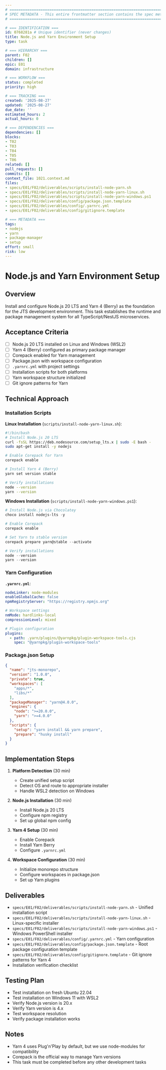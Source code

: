 ```yaml
---
# ============================================================================
# SPEC METADATA - This entire frontmatter section contains the spec metadata
# ============================================================================

# === IDENTIFICATION ===
id: 0768281a # Unique identifier (never changes)
title: Node.js and Yarn Environment Setup
type: task

# === HIERARCHY ===
parent: F02
children: []
epic: E01
domain: infrastructure

# === WORKFLOW ===
status: completed
priority: high

# === TRACKING ===
created: '2025-08-27'
updated: '2025-08-27'
due_date: ''
estimated_hours: 2
actual_hours: 0

# === DEPENDENCIES ===
dependencies: []
blocks:
- T02
- T03
- T04
- T05
- T06
related: []
pull_requests: []
commits: []
context_file: 1021.context.md
files:
- specs/E01/F02/deliverables/scripts/install-node-yarn.sh
- specs/E01/F02/deliverables/scripts/install-node-yarn-linux.sh
- specs/E01/F02/deliverables/scripts/install-node-yarn-windows.ps1
- specs/E01/F02/deliverables/config/package.json.template
- specs/E01/F02/deliverables/config/.yarnrc.yml
- specs/E01/F02/deliverables/config/gitignore.template

# === METADATA ===
tags:
- nodejs
- yarn
- package-manager
- setup
effort: small
risk: low
---
```



# Node.js and Yarn Environment Setup

## Overview

Install and configure Node.js 20 LTS and Yarn 4 (Berry) as the foundation for the JTS development environment. This task establishes the runtime and package management system for all TypeScript/NestJS microservices.

## Acceptance Criteria

- [ ] Node.js 20 LTS installed on Linux and Windows (WSL2)
- [ ] Yarn 4 (Berry) configured as primary package manager
- [ ] Corepack enabled for Yarn management
- [ ] Package.json with workspace configuration
- [ ] `.yarnrc.yml` with project settings
- [ ] Installation scripts for both platforms
- [ ] Yarn workspace structure initialized
- [ ] Git ignore patterns for Yarn

## Technical Approach

### Installation Scripts

**Linux Installation** (`scripts/install-node-yarn-linux.sh`):
```bash
#!/bin/bash
# Install Node.js 20 LTS
curl -fsSL https://deb.nodesource.com/setup_lts.x | sudo -E bash -
sudo apt-get install -y nodejs

# Enable Corepack for Yarn
corepack enable

# Install Yarn 4 (Berry)
yarn set version stable

# Verify installations
node --version
yarn --version
```

**Windows Installation** (`scripts/install-node-yarn-windows.ps1`):
```powershell
# Install Node.js via Chocolatey
choco install nodejs-lts -y

# Enable Corepack
corepack enable

# Set Yarn to stable version
corepack prepare yarn@stable --activate

# Verify installations
node --version
yarn --version
```

### Yarn Configuration

**`.yarnrc.yml`**:
```yaml
nodeLinker: node-modules
enableGlobalCache: false
npmRegistryServer: "https://registry.npmjs.org"

# Workspace settings
nmMode: hardlinks-local
compressionLevel: mixed

# Plugin configuration
plugins:
  - path: .yarn/plugins/@yarnpkg/plugin-workspace-tools.cjs
    spec: "@yarnpkg/plugin-workspace-tools"
```

### Package.json Setup

```json
{
  "name": "jts-monorepo",
  "version": "1.0.0",
  "private": true,
  "workspaces": [
    "apps/*",
    "libs/*"
  ],
  "packageManager": "yarn@4.0.0",
  "engines": {
    "node": ">=20.0.0",
    "yarn": ">=4.0.0"
  },
  "scripts": {
    "setup": "yarn install && yarn prepare",
    "prepare": "husky install"
  }
}
```

## Implementation Steps

1. **Platform Detection** (30 min)
   - Create unified setup script
   - Detect OS and route to appropriate installer
   - Handle WSL2 detection on Windows

2. **Node.js Installation** (30 min)
   - Install Node.js 20 LTS
   - Configure npm registry
   - Set up global npm config

3. **Yarn 4 Setup** (30 min)
   - Enable Corepack
   - Install Yarn Berry
   - Configure `.yarnrc.yml`

4. **Workspace Configuration** (30 min)
   - Initialize monorepo structure
   - Configure workspaces in package.json
   - Set up Yarn plugins

## Deliverables

- `specs/E01/F02/deliverables/scripts/install-node-yarn.sh` - Unified installation script
- `specs/E01/F02/deliverables/scripts/install-node-yarn-linux.sh` - Linux-specific installer
- `specs/E01/F02/deliverables/scripts/install-node-yarn-windows.ps1` - Windows PowerShell installer
- `specs/E01/F02/deliverables/config/.yarnrc.yml` - Yarn configuration
- `specs/E01/F02/deliverables/config/package.json.template` - Root package configuration template
- `specs/E01/F02/deliverables/config/gitignore.template` - Git ignore patterns for Yarn 4
- Installation verification checklist

## Testing Plan

- Test installation on fresh Ubuntu 22.04
- Test installation on Windows 11 with WSL2
- Verify Node.js version is 20.x
- Verify Yarn version is 4.x
- Test workspace resolution
- Verify package installation works

## Notes

- Yarn 4 uses Plug'n'Play by default, but we use node-modules for compatibility
- Corepack is the official way to manage Yarn versions
- This task must be completed before any other development tasks